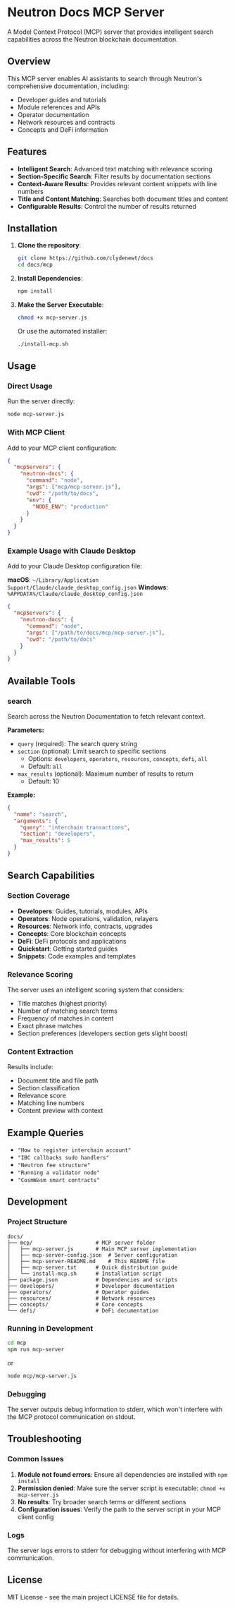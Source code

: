 # Neutron Docs MCP Server

A Model Context Protocol (MCP) server that provides intelligent search capabilities across the Neutron blockchain documentation.

## Overview

This MCP server enables AI assistants to search through Neutron's comprehensive documentation, including:
- Developer guides and tutorials
- Module references and APIs
- Operator documentation
- Network resources and contracts
- Concepts and DeFi information

## Features

- **Intelligent Search**: Advanced text matching with relevance scoring
- **Section-Specific Search**: Filter results by documentation sections
- **Context-Aware Results**: Provides relevant content snippets with line numbers
- **Title and Content Matching**: Searches both document titles and content
- **Configurable Results**: Control the number of results returned

## Installation

1. **Clone the repository**:
   ```bash
   git clone https://github.com/clydenewt/docs
   cd docs/mcp
   ```

2. **Install Dependencies**:
   ```bash
   npm install
   ```

3. **Make the Server Executable**:
   ```bash
   chmod +x mcp-server.js
   ```

   Or use the automated installer:
   ```bash
   ./install-mcp.sh
   ```

## Usage

### Direct Usage

Run the server directly:
```bash
node mcp-server.js
```

### With MCP Client

Add to your MCP client configuration:
```json
{
  "mcpServers": {
    "neutron-docs": {
      "command": "node",
      "args": ["mcp/mcp-server.js"],
      "cwd": "/path/to/docs",
      "env": {
        "NODE_ENV": "production"
      }
    }
  }
}
```

### Example Usage with Claude Desktop

Add to your Claude Desktop configuration file:

**macOS**: `~/Library/Application Support/Claude/claude_desktop_config.json`
**Windows**: `%APPDATA%/Claude/claude_desktop_config.json`

```json
{
  "mcpServers": {
    "neutron-docs": {
      "command": "node",
      "args": ["/path/to/docs/mcp/mcp-server.js"],
      "cwd": "/path/to/docs"
    }
  }
}
```

## Available Tools

### search

Search across the Neutron Documentation to fetch relevant context.

**Parameters:**
- `query` (required): The search query string
- `section` (optional): Limit search to specific sections
  - Options: `developers`, `operators`, `resources`, `concepts`, `defi`, `all`
  - Default: `all`
- `max_results` (optional): Maximum number of results to return
  - Default: 10

**Example:**
```json
{
  "name": "search",
  "arguments": {
    "query": "interchain transactions",
    "section": "developers",
    "max_results": 5
  }
}
```

## Search Capabilities

### Section Coverage

- **Developers**: Guides, tutorials, modules, APIs
- **Operators**: Node operations, validation, relayers
- **Resources**: Network info, contracts, upgrades
- **Concepts**: Core blockchain concepts
- **DeFi**: DeFi protocols and applications
- **Quickstart**: Getting started guides
- **Snippets**: Code examples and templates

### Relevance Scoring

The server uses an intelligent scoring system that considers:
- Title matches (highest priority)
- Number of matching search terms
- Frequency of matches in content
- Exact phrase matches
- Section preferences (developers section gets slight boost)

### Content Extraction

Results include:
- Document title and file path
- Section classification
- Relevance score
- Matching line numbers
- Content preview with context

## Example Queries

- `"How to register interchain account"`
- `"IBC callbacks sudo handlers"`
- `"Neutron fee structure"`
- `"Running a validator node"`
- `"CosmWasm smart contracts"`

## Development

### Project Structure

```
docs/
├── mcp/                    # MCP server folder
│   ├── mcp-server.js       # Main MCP server implementation
│   ├── mcp-server-config.json  # Server configuration
│   ├── mcp-server-README.md    # This README file
│   ├── mcp-server.txt      # Quick distribution guide
│   └── install-mcp.sh      # Installation script
├── package.json            # Dependencies and scripts
├── developers/             # Developer documentation
├── operators/              # Operator guides
├── resources/              # Network resources
├── concepts/               # Core concepts
└── defi/                   # DeFi documentation
```

### Running in Development

```bash
cd mcp
npm run mcp-server
```

or

```bash
node mcp/mcp-server.js
```

### Debugging

The server outputs debug information to stderr, which won't interfere with the MCP protocol communication on stdout.

## Troubleshooting

### Common Issues

1. **Module not found errors**: Ensure all dependencies are installed with `npm install`
2. **Permission denied**: Make sure the server script is executable: `chmod +x mcp-server.js`
3. **No results**: Try broader search terms or different sections
4. **Configuration issues**: Verify the path to the server script in your MCP client config

### Logs

The server logs errors to stderr for debugging without interfering with MCP communication.

## License

MIT License - see the main project LICENSE file for details. 